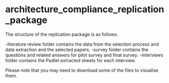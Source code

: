 # architecture_compliance_replication_package

The structure of the replication package is as follows.

-literature review folder contains the data from the selection process and data extraction and the selected papers.
-survey folder contains the questions and related answers for pilot survey and final survey.
-interviews folder contains the Padlet extracted sheets for each interview. 


Please note that you may need to download some of the files to visualise them.

